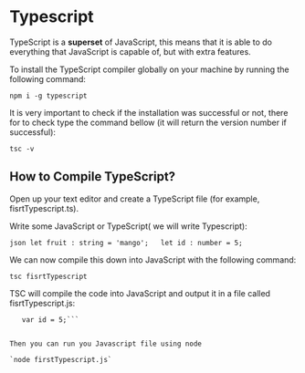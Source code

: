 # Typescript

TypeScript is a **superset** of JavaScript, this means that it is able to do everything that JavaScript is capable of, but with extra features.

To install the TypeScript compiler globally on your machine by running the following command:

`npm i -g typescript`

It is very important to check if the installation was successful or not, there for to check type the command bellow (it will return the version number if successful):

`tsc -v`



## How to Compile TypeScript?

Open up your text editor and create a TypeScript file (for example, fisrtTypescript.ts).

Write some JavaScript or TypeScript( we will write Typescript):


``json
   let fruit : string = 'mango';  
   let id : number = 5;
``


We can now compile this down into JavaScript with the following command:

`tsc fisrtTypescript`

TSC will compile the code into JavaScript and output it in a file called fisrtTypescript.js:

```var fruit = 'mango';  
   var id = 5;```


Then you can run you Javascript file using node

`node firstTypescript.js`


